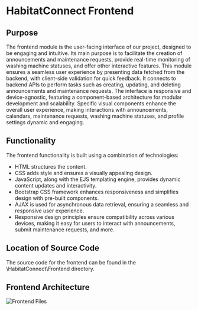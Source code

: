# HabitatConnect Frontend

## Purpose
The frontend module is the user-facing interface of our project, designed to be engaging and intuitive. Its main purpose is to facilitate the creation of announcements and maintenance requests, provide real-time monitoring of washing machine statuses, and offer other interactive features. This module ensures a seamless user experience by presenting data fetched from the backend, with client-side validation for quick feedback. It connects to backend APIs to perform tasks such as creating, updating, and deleting announcements and maintenance requests. The interface is responsive and device-agnostic, featuring a component-based architecture for modular development and scalability. Specific visual components enhance the overall user experience, making interactions with announcements, calendars, maintenance requests, washing machine statuses, and profile settings dynamic and engaging.

## Functionality
The frontend functionality is built using a combination of technologies:

- HTML structures the content.
- CSS adds style and ensures a visually appealing design.
- JavaScript, along with the EJS templating engine, provides dynamic content updates and interactivity.
- Bootstrap CSS framework enhances responsiveness and simplifies design with pre-built components.
- AJAX is used for asynchronous data retrieval, ensuring a seamless and responsive user experience.
- Responsive design principles ensure compatibility across various devices, making it easy for users to interact with announcements, submit maintenance requests, and more.

## Location of Source Code
The source code for the frontend can be found in the \HabitatConnect\Frontend directory.

## Frontend Architecture
![Frontend Files](https://gyazo.com/37439e2063e428abc414c0852c228b46)
